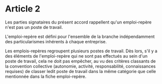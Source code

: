 # Article 2

Les parties signataires du présent accord rappellent qu'un emploi-repère n'est pas un poste de travail. 

L'emploi-repère est défini pour l'ensemble de la branche indépendamment des particularismes inhérents à chaque entreprise. 

Les emplois-repères regroupent plusieurs postes de travail. Dès lors, s'il y a des éléments de l'emploi-repère qui ne sont pas effectués au sein d'un poste de travail, cela ne doit pas empêcher, au vu des critères classants de la convention collective (autonomie, activité, responsabilité, connaissances requises) de classer ledit poste de travail dans la même catégorie que celle mentionnée dans la fiche emploi-repère.

